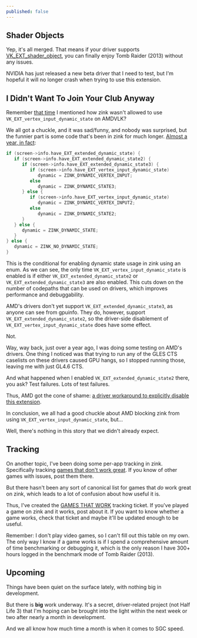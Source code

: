 ```yaml
---
published: false
---
```

## Shader Objects

Yep, it's all merged. That means if your driver supports [VK_EXT_shader_object](http://vulkan.gpuinfo.org/listdevicescoverage.php?extension=VK_EXT_shader_object&platform=linux), you can finally enjoy Tomb Raider (2013) without any issues.

NVIDIA has just released a new beta driver that I need to test, but I'm hopeful it will no longer crash when trying to use this extension.

## I Didn't Want To Join Your Club Anyway
Remember [that time]({{site.url}}/embarrassments) I mentioned how zink wasn't allowed to use `VK_EXT_vertex_input_dynamic_state` on AMDVLK?

We all got a chuckle, and it was sad/funny, and nobody was surprised, but the funnier part is some code that's been in zink for much longer. [Almost a year, in fact](https://gitlab.freedesktop.org/mesa/mesa/-/commit/c7f46d2ad6de5368cdef09e77bba9f4ff59cad76#2e2fa4b83d660e6375d2148e42efc811e59a3451_1113_1125):

```c
if (screen->info.have_EXT_extended_dynamic_state) {
   if (screen->info.have_EXT_extended_dynamic_state2) {
      if (screen->info.have_EXT_extended_dynamic_state3) {
         if (screen->info.have_EXT_vertex_input_dynamic_state)
            dynamic = ZINK_DYNAMIC_VERTEX_INPUT;
         else
            dynamic = ZINK_DYNAMIC_STATE3;
      } else {
         if (screen->info.have_EXT_vertex_input_dynamic_state)
            dynamic = ZINK_DYNAMIC_VERTEX_INPUT2;
         else
            dynamic = ZINK_DYNAMIC_STATE2;
      }
   } else {
      dynamic = ZINK_DYNAMIC_STATE;
   }
} else {
   dynamic = ZINK_NO_DYNAMIC_STATE;
}
```

This is the conditional for enabling dynamic state usage in zink using an enum. As we can see, the only time `VK_EXT_vertex_input_dynamic_state` is enabled is if either `VK_EXT_extended_dynamic_state2` or `VK_EXT_extended_dynamic_state3` are also enabled. This cuts down on the number of codepaths that can be used on drivers, which improves performance and debuggability.

AMD's drivers don't yet support `VK_EXT_extended_dynamic_state3`, as anyone can see from gpuinfo. They do, however, support `VK_EXT_extended_dynamic_state2`, so the driver-side disablement of `VK_EXT_vertex_input_dynamic_state` does have some effect.

Not.

Way, way back, just over a year ago, I was doing some testing on AMD's drivers. One thing I noticed was that trying to run any of the GLES CTS caselists on these drivers caused GPU hangs, so I stopped running those, leaving me with just GL4.6 CTS.

And what happened when I enabled `VK_EXT_extended_dynamic_state2` there, you ask? Test failures. Lots of test failures.

Thus, AMD got the cone of shame: [a driver workaround to explicitly disable this extension](https://gitlab.freedesktop.org/mesa/mesa/-/commit/c7122814c5d2a9a547a2300bcd861415b82690d3).

In conclusion, we all had a good chuckle about AMD blocking zink from using `VK_EXT_vertex_input_dynamic_state`, but...

Well, there's nothing in this story that we didn't already expect.

## Tracking
On another topic, I've been doing some per-app tracking in zink. Specifically tracking [games that don't work great](https://gitlab.freedesktop.org/mesa/mesa/-/issues/8223). If you know of other games with issues, post them there.

But there hasn't been any sort of canonical list for games that *do* work great on zink, which leads to a lot of confusion about how useful it is.

Thus, I've created the [GAMES THAT WORK](https://gitlab.freedesktop.org/mesa/mesa/-/issues/8930) tracking ticket. If you've played a game on zink and it works, post about it. If you want to know whether a game works, check that ticket and maybe it'll be updated enough to be useful.

Remember: I don't play video games, so I can't fill out this table on my own. The only way I know if a game works is if I spend a comprehensive amount of time benchmarking or debugging it, which is the only reason I have 300+ hours logged in the benchmark mode of Tomb Raider (2013).

## Upcoming
Things have been quiet on the surface lately, with nothing big in development.

But there is **big** work underway. It's a secret, driver-related project (not Half Life 3) that I'm hoping can be brought into the light within the next week or two after nearly a month in development.

And we all know how much time a month is when it comes to SGC speed.